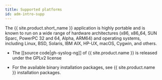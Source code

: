 ```yaml
---
title: Supported platforms
id: adm-intro-supp
---
```


The {{ site.product.short_name }} application is highly
portable and is known to run on a wide range of hardware architectures
(x86, x86_64, SUN Sparc, PowerPC 32 and 64, Alpha, ARM64) and operating
systems, including Linux, BSD, Solaris, IBM AIX, HP-UX, macOS,
Cygwin, and others.

- The [[source code|gh-syslog-ng]] of {{ site.product.name }} is released under the GPLv2 license

- For the available binary installation packages, see {{ site.product.name }} installation packages.
